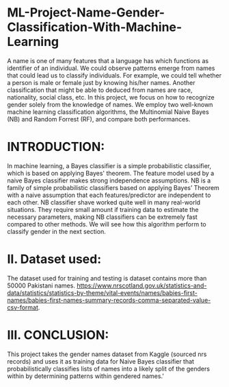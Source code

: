 # ML-Project-Name-Gender-Classification-With-Machine-Learning
A name is one of many features that a language has which functions as identifier of an individual. We could observe patterns emerge from names that could lead us to classify individuals. For example, we could tell whether a person is male or female just by knowing his/her names. Another classification that might be able to deduced from names are race, nationality, social class, etc. In this project, we focus on how to recognize gender solely from the knowledge of names. We employ two well-known machine learning classification algorithms, the Multinomial Naive Bayes (NB) and Random Forrest (RF), and compare both performances.
# INTRODUCTION:
In machine learning, a Bayes classifier is a simple probabilistic classifier, which is based on applying Bayes' theorem. The feature model used by a naive Bayes classifier makes strong independence assumptions. NB is a family of simple probabilistic classifiers based on applying Bayes’ Theorem with a naive assumption that each features/predictor are independent to each other. NB classifier shave worked quite well in many real-world situations. They require small amount if training data to estimate the necessary parameters, making NB classifiers can be extremely fast compared to other methods. We will see how this algorithm perform to classify gender in the next section.
# II. Dataset used:
The dataset used for training and testing is dataset contains more than 50000 Pakistani names.
https://www.nrscotland.gov.uk/statistics-and-data/statistics/statistics-by-theme/vital-events/names/babies-first-names/babies-first-names-summary-records-comma-separated-value-csv-format.
# III. CONCLUSION:
This project takes the gender names dataset from Kaggle (sourced nrs records) and uses it as training data for Naive Bayes classifier that probabilistically classifies lists of names into a likely split of the genders within by determining patterns within gendered names.'
